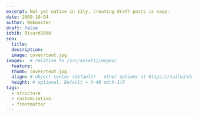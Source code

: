 ```yaml
---
excerpt: Not yet native in 11ty, creating draft posts is easy.
date: 2009-10-04
author: Webmaster
draft: false
idbib: Ricard2008
seo:
  title:
  description:
  image: cover/tout.jpg
images:  # relative to /src/assets/images/
  feature: 
  thumb: cover/tout.jpg
  align: # object-center (default) - other options at https://tailwindcss.com/docs/object-position
  height: # optional. Default = h-48 md:h-1/3
tags:
  - structure
  - customization
  - frontmatter
---
```



